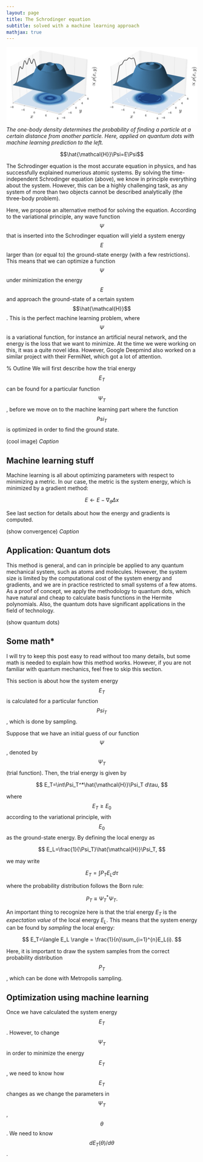 ```yaml
---
layout: page
title: The Schrodinger equation
subtitle: solved with a machine learning approach
mathjax: true
---
```


![One-body](/assets/img/quantum_dots/onebody.png)
*The one-body density determines the probability of finding a particle at a certain distance from another particle. Here, applied on quantum dots with machine learning prediction to the left.*

$$\hat{\mathcal{H}}\Psi=E\Psi$$

The Schrodinger equation is the most accurate equation in physics, and has successfully explained numerious atomic systems. By solving the time-independent Schrodinger equation (above), we know in principle everything about the system. However, this can be a highly challenging task, as any system of more than two objects cannot be described analytically (the three-body problem).

Here, we propose an alternative method for solving the equation. According to the variational principle, any wave function $$\Psi$$ that is inserted into the Schrodinger equation will yield a system energy $$E$$ larger than (or equal to) the ground-state energy (with a few restrictions). This means that we can optimize a function $$\Psi$$ under minimization the energy $$E$$ and approach the ground-state of a certain system $$\hat{\mathcal{H}}$$. This is the perfect machine learning problem, where $$\Psi$$ is a variational function, for instance an artificial neural network, and the energy is the loss that we want to minimize. At the time we were working on this, it was a quite novel idea. However, Google Deepmind also worked on a similar project with their FermiNet, which got a lot of attention.

% Outline
We will first describe how the trial energy $$E_T$$ can be found for a particular function $$\Psi_T$$, before we move on to the machine learning part where the function $$Psi_T$$ is optimized in order to find the ground state.

(cool image)
*Caption*

## Machine learning stuff
Machine learning is all about optimizing parameters with respect to minimizing a metric. In our case, the metric is the system energy, which is minimized by a gradient method:

$$
E\leftarrow E-\nabla_{\theta}\Delta x
$$

See last section for details about how the energy and gradients is computed.

(show convergence)
*Caption*

## Application: Quantum dots
This method is general, and can in principle be applied to any quantum mechanical system, such as atoms and molecules. However, the system size is limited by the computational cost of the system energy and gradients, and we are in practice restricted to small systems of a few atoms. As a proof of concept, we apply the methodology to quantum dots, which have natural and cheap to calculate basis functions in the Hermite polynomials. Also, the quantum dots have significant applications in the field of technology.

(show quantum dots)

## Some math*
I will try to keep this post easy to read without too many details, but some math is needed to explain how this method works. However, if you are not familiar with quantum mechanics, feel free to skip this section. 

This section is about how the system energy $$E_T$$ is calculated for a particular function $$Psi_T$$, which is done by sampling.

Suppose that we have an initial guess of our function $$\Psi$$, denoted by $$\Psi_T$$ (trial function). Then, the trial energy is given by 

$$
E_T=\int\Psi_T^*\hat{\mathcal{H}}\Psi_T d\tau,
$$

where $$E_T\geq E_0$$ according to the variational principle, with $$E_0$$ as the ground-state energy. By defining the local energy as 

$$
E_L=\frac{1}{\Psi_T}\hat{\mathcal{H}}\Psi_T,
$$

we may write

$$
E_T=\int P_T E_L d\tau
$$

where the probability distribution follows the Born rule:

$$
P_T\equiv \Psi_T^*\Psi_T.
$$

An important thing to recognize here is that the trial energy $E_T$ is the *expectation value* of the local energy $E_L$. This means that the system energy can be found by *sampling* the local energy:

$$
E_T=\langle E_L \rangle = \frac{1}{n}\sum_{i=1}^{n}E_L(i).
$$

Here, it is important to draw the system samples from the correct probability distribution $$P_T$$, which can be done with Metropolis sampling.

## Optimization using machine learning
Once we have calculated the system energy $$E_T$$. However, to change $$\Psi_T$$ in order to minimize the energy $$E_T$$, we need to know how $$E_T$$ changes as we change the parameters in $$\Psi_T$$, $$\theta$$. We need to know $$dE_T(\theta)/d\theta$$. 

